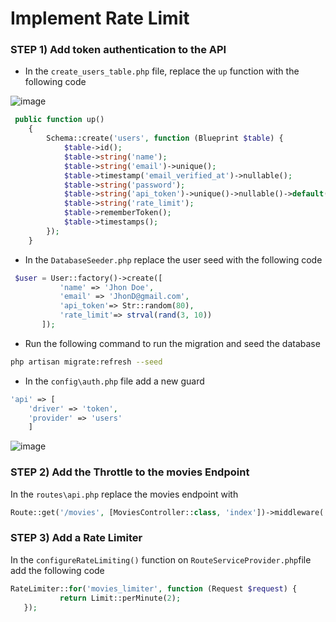 # Implement Rate Limit

### STEP 1) Add token authentication to the API

- In the `create_users_table.php` file, replace the `up` function with the following code

![image](https://user-images.githubusercontent.com/31894600/196095253-31a10e12-0799-4bbc-a4ef-89f7ad9ce828.png)

```php
 public function up()
    {
        Schema::create('users', function (Blueprint $table) {
            $table->id();
            $table->string('name');
            $table->string('email')->unique();
            $table->timestamp('email_verified_at')->nullable();
            $table->string('password');
            $table->string('api_token')->unique()->nullable()->default(null);
            $table->string('rate_limit');
            $table->rememberToken();
            $table->timestamps();
        });
    }
 ```

- In the `DatabaseSeeder.php` replace the user seed with the following code

 ```php
  $user = User::factory()->create([
            'name' => 'Jhon Doe',
            'email' => 'JhonD@gmail.com',
            'api_token'=> Str::random(80),
            'rate_limit'=> strval(rand(3, 10))
        ]);
 ```

- Run the following command to run the migration and seed the database

```bash
php artisan migrate:refresh --seed 
```

- In the `config\auth.php` file add a new guard

 ```php
'api' => [
     'driver' => 'token',
     'provider' => 'users'
     ]
 ```
 
 ![image](https://user-images.githubusercontent.com/31894600/196095283-3ea4a77e-e986-4aac-a68e-07c4e7756335.png)


### STEP 2) Add the Throttle to the movies Endpoint

In the `routes\api.php` replace the movies endpoint with

 ```php
Route::get('/movies', [MoviesController::class, 'index'])->middleware('auth:api', 'throttle:rate_limit,1');
 ```

### STEP 3) Add a Rate Limiter


In the `configureRateLimiting()` function on `RouteServiceProvider.php`file add the following code 

 ```php
 RateLimiter::for('movies_limiter', function (Request $request) {
            return Limit::perMinute(2);
    }); 
```
